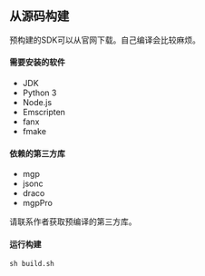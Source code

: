 

## 从源码构建

预构建的SDK可以从官网下载。自己编译会比较麻烦。

#### 需要安装的软件
- JDK
- Python 3
- Node.js
- Emscripten
- fanx
- fmake

#### 依赖的第三方库
- mgp
- jsonc
- draco
- mgpPro

请联系作者获取预编译的第三方库。

#### 运行构建
```
sh build.sh
```


